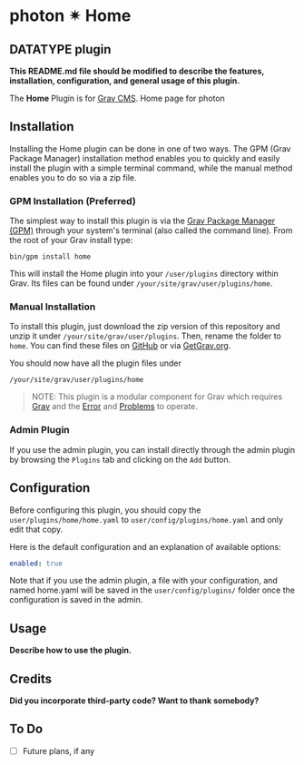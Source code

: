# photon ✴ Home
## DATATYPE plugin

**This README.md file should be modified to describe the features, installation, configuration, and general usage of this plugin.**

The **Home** Plugin is for [Grav CMS](http://github.com/getgrav/grav). Home page for photon

## Installation

Installing the Home plugin can be done in one of two ways. The GPM (Grav Package Manager) installation method enables you to quickly and easily install the plugin with a simple terminal command, while the manual method enables you to do so via a zip file.

### GPM Installation (Preferred)

The simplest way to install this plugin is via the [Grav Package Manager (GPM)](http://learn.getgrav.org/advanced/grav-gpm) through your system's terminal (also called the command line).  From the root of your Grav install type:

    bin/gpm install home

This will install the Home plugin into your `/user/plugins` directory within Grav. Its files can be found under `/your/site/grav/user/plugins/home`.

### Manual Installation

To install this plugin, just download the zip version of this repository and unzip it under `/your/site/grav/user/plugins`. Then, rename the folder to `home`. You can find these files on [GitHub](https://github.com/i-am-phi/grav-plugin-home) or via [GetGrav.org](http://getgrav.org/downloads/plugins#extras).

You should now have all the plugin files under

    /your/site/grav/user/plugins/home

> NOTE: This plugin is a modular component for Grav which requires [Grav](http://github.com/getgrav/grav) and the [Error](https://github.com/getgrav/grav-plugin-error) and [Problems](https://github.com/getgrav/grav-plugin-problems) to operate.

### Admin Plugin

If you use the admin plugin, you can install directly through the admin plugin by browsing the `Plugins` tab and clicking on the `Add` button.

## Configuration

Before configuring this plugin, you should copy the `user/plugins/home/home.yaml` to `user/config/plugins/home.yaml` and only edit that copy.

Here is the default configuration and an explanation of available options:

```yaml
enabled: true
```

Note that if you use the admin plugin, a file with your configuration, and named home.yaml will be saved in the `user/config/plugins/` folder once the configuration is saved in the admin.

## Usage

**Describe how to use the plugin.**

## Credits

**Did you incorporate third-party code? Want to thank somebody?**

## To Do

- [ ] Future plans, if any
